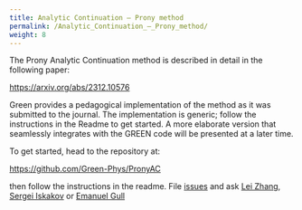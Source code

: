 ```yaml
---
title: Analytic Continuation – Prony method
permalink: /Analytic_Continuation_–_Prony_method/
weight: 8
---
```


The Prony Analytic Continuation method is described in detail in
the following paper:

https://arxiv.org/abs/2312.10576

Green provides a pedagogical implementation of the method as it was submitted to the journal. The implementation is generic; follow the instructions in the Readme to get started. A more elaborate version that seamlessly integrates with the GREEN code will be presented at a later time.

To get started, head to the repository at:

https://github.com/Green-Phys/PronyAC

then follow the instructions in the readme. File [issues](https://github.com/Green-Phys/PronyAC/issues) and ask [Lei Zhang](mailto:lzphy@umich.edu), [Sergei Iskakov](mailto:siskakov@umich.edu) or [Emanuel Gull](mailto:egull@umich.edu)
